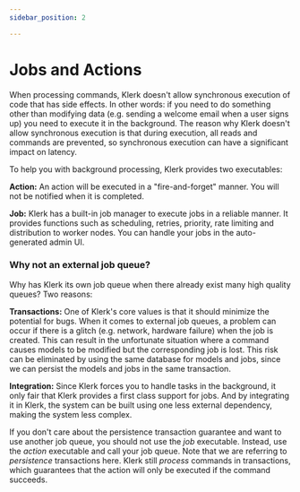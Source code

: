 ```yaml
---
sidebar_position: 2

---
```

# Jobs and Actions

When processing commands, Klerk doesn't allow synchronous execution of code that has side effects. In other words: if 
you need to do something other than modifying data (e.g. sending a welcome email when a user signs up) you need to 
execute it in the background. The reason why Klerk doesn't allow 
synchronous execution is that during execution, all reads and commands are prevented, so synchronous execution can have
a significant impact on latency.

To help you with background processing, Klerk provides two executables:

__Action:__ An action will be executed in a "fire-and-forget" manner. You will not be notified when it is completed.

__Job:__ Klerk has a built-in job manager to execute jobs in a reliable manner. It provides functions such as 
scheduling, retries, priority, rate limiting and distribution to worker nodes. You can handle your jobs in the auto-generated admin UI.

### Why not an external job queue?

Why has Klerk its own job queue when there already exist many high quality queues? 
Two reasons: 

__Transactions:__
One of Klerk's core values is that it should minimize the potential for bugs. When it comes to external
job queues, a problem can occur if there is a glitch (e.g. network, hardware failure) when the 
job is created. This can result in the unfortunate situation where a command causes models to be modified but the corresponding 
job is lost. This risk can be eliminated by using the same database for models and jobs, since we
can persist the models and jobs in the same transaction. 

__Integration:__
Since Klerk forces you to handle tasks in the background, it only fair that Klerk provides a first class support for jobs. 
And by integrating it in Klerk, the system can be built using one less external dependency, making the system less complex.


If you don't care about the persistence transaction guarantee and want to use another job queue, you should not use the _job_ executable. Instead, use the _action_ executable and 
call your job queue. Note that we are referring to _persistence_ transactions here. Klerk still _process_ commands in transactions, which guarantees
that the action will only be executed if the command succeeds.
